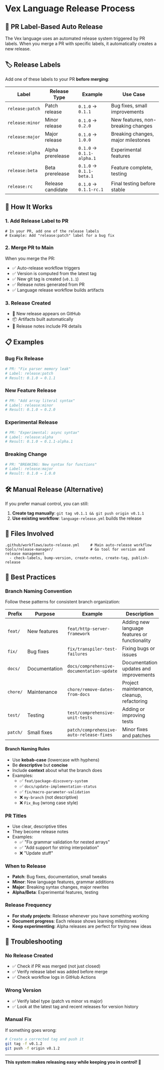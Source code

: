 # Vex Language Release Process

## 🎯 PR Label-Based Auto Release

The Vex language uses an automated release system triggered by PR labels. When you merge a PR with specific labels, it automatically creates a new release.

## 🏷️ Release Labels

Add one of these labels to your PR **before merging**:

| Label | Release Type | Example | Use Case |
|-------|--------------|---------|----------|
| `release:patch` | Patch release | `0.1.0` → `0.1.1` | Bug fixes, small improvements |
| `release:minor` | Minor release | `0.1.0` → `0.2.0` | New features, non-breaking changes |
| `release:major` | Major release | `0.1.0` → `1.0.0` | Breaking changes, major milestones |
| `release:alpha` | Alpha prerelease | `0.1.0` → `0.1.1-alpha.1` | Experimental features |
| `release:beta` | Beta prerelease | `0.1.0` → `0.1.1-beta.1` | Feature complete, testing |
| `release:rc` | Release candidate | `0.1.0` → `0.1.1-rc.1` | Final testing before stable |

## 🔄 How It Works

### 1. Add Release Label to PR
```
# In your PR, add one of the release labels
# Example: Add "release:patch" label for a bug fix
```

### 2. Merge PR to Main
When you merge the PR:
- ✅ Auto-release workflow triggers
- ✅ Version is computed from the latest tag
- ✅ New git tag is created (`v0.1.1`)
- ✅ Release notes generated from PR
- ✅ Language release workflow builds artifacts

### 3. Release Created
- 🎉 New release appears on GitHub
- 📦 Artifacts built automatically
- 📝 Release notes include PR details

## 📋 Examples

### Bug Fix Release
```bash
# PR: "Fix parser memory leak"
# Label: release:patch
# Result: 0.1.0 → 0.1.1
```

### New Feature Release
```bash
# PR: "Add array literal syntax" 
# Label: release:minor
# Result: 0.1.0 → 0.2.0
```

### Experimental Release
```bash
# PR: "Experimental: async syntax"
# Label: release:alpha
# Result: 0.1.0 → 0.1.1-alpha.1
```

### Breaking Change
```bash
# PR: "BREAKING: New syntax for functions"
# Label: release:major  
# Result: 0.1.0 → 1.0.0
```

## 🛠️ Manual Release (Alternative)

If you prefer manual control, you can still:

1. **Create tag manually**: `git tag v0.1.1 && git push origin v0.1.1`
2. **Use existing workflow**: `language-release.yml` builds the release

## 📁 Files Involved

```
.github/workflows/auto-release.yml     # Main auto-release workflow
tools/release-manager/                 # Go tool for version and release management
  - check-labels, bump-version, create-notes, create-tag, publish-release
```

## 🎯 Best Practices

### Branch Naming Convention

Follow these patterns for consistent branch organization:

| Prefix | Purpose | Example | Description |
|--------|---------|---------|-------------|
| `feat/` | New features | `feat/http-server-framework` | Adding new language features or functionality |
| `fix/` | Bug fixes | `fix/transpiler-test-failures` | Fixing bugs or issues |
| `docs/` | Documentation | `docs/comprehensive-documentation-update` | Documentation updates and improvements |
| `chore/` | Maintenance | `chore/remove-dates-from-docs` | Project maintenance, cleanup, refactoring |
| `test/` | Testing | `test/comprehensive-unit-tests` | Adding or improving tests |
| `patch/` | Small fixes | `patch/comprehensive-auto-release-fixes` | Minor fixes and patches |

#### Branch Naming Rules
- Use **kebab-case** (lowercase with hyphens)
- Be **descriptive** but **concise**
- Include **context** about what the branch does
- Examples:
  - ✅ `feat/package-discovery-system`
  - ✅ `docs/update-implementation-status`
  - ✅ `fix/macro-parameter-validation`
  - ❌ `my-branch` (not descriptive)
  - ❌ `Fix_Bug` (wrong case style)

### PR Titles
- Use clear, descriptive titles
- They become release notes
- Examples:
  - ✅ "Fix grammar validation for nested arrays"
  - ✅ "Add support for string interpolation" 
  - ❌ "Update stuff"

### When to Release
- **Patch**: Bug fixes, documentation, small tweaks
- **Minor**: New language features, grammar additions
- **Major**: Breaking syntax changes, major rewrites
- **Alpha/Beta**: Experimental features, testing

### Release Frequency
- **For study projects**: Release whenever you have something working
- **Document progress**: Each release shows learning milestones
- **Keep experimenting**: Alpha releases are perfect for trying new ideas

## 🚨 Troubleshooting

### No Release Created
- ✅ Check if PR was merged (not just closed)
- ✅ Verify release label was added before merge
- ✅ Check workflow logs in GitHub Actions

### Wrong Version
- ✅ Verify label type (patch vs minor vs major)
- ✅ Look at the latest tag and recent releases for version history

### Manual Fix
If something goes wrong:
```bash
# Create a corrected tag and push it
git tag -f v0.1.2
git push -f origin v0.1.2
```

---

**This system makes releasing easy while keeping you in control! 🚀**

